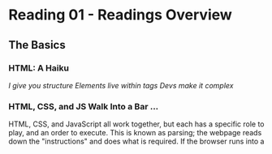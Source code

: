 # Reading 01 - Readings Overview

## The Basics

### HTML: A Haiku
*I give you structure*
*Elements live within tags*
*Devs make it complex*

### HTML, CSS, and JS Walk Into a Bar ...

HTML, CSS, and JavaScript all work together, but each has a specific role to play, and an order to execute. This is known as parsing; the webpage reads down the "instructions" and does what is required. If the browser runs into
a **<script>** element, it will reference that file. If it runs into a reference to a stylesheet, or have embedded CSS, it will do that action as well. 

### Looking Good!

Images can enhance the user experience on a website. A great place to look for images is ![Google Images](https://www.images.google.com) By right clicking on the image and selecting ***"Save Image As"*** you can save the image locally and use it on your page.
It's important not to steal others' works, so look for images that are part of Creative Commons.

### Quick Facts

- To create a *string*, enclose your content in single ( ' ' ) or double ( " " ) quotation marks: 'string' is a **string**
- To create a *number*, type the number(s) without any additional punctation: 100 is a **number** while '100' is a **string**
- **Variables** are cruicial in programming: a *variable* is a container that stores data. 
